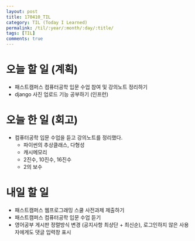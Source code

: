 ```yaml
---
layout: post
title: 170410_TIL
category: TIL (Today I Learned)
permalink: /til/:year/:month/:day/:title/
tags: [TIL]
comments: true
---
```


# 오늘 할 일 (계획)
- 패스트캠퍼스 컴퓨터공학 입문 수업 참여 및 강의노트 정리하기
- django 사진 업로드 기능 공부하기 (인프런)

# 오늘 한 일 (회고)
- 컴퓨터공학 입문 수업을 듣고 강의노트를 정리했다.
  - 파이썬의 추상클래스, 다형성
  - 캐시메모리
  - 2진수, 10진수, 16진수
  - 2의 보수

# 내일 할 일
- 패스트캠퍼스 웹프로그래밍 스쿨 사전과제 제출하기
- 패스트캠퍼스 컴퓨터공학 입문 수업 듣기
- 영어공부 게시판 정렬방식 변경 (공지사항 최상단 + 최신순), 로그인하지 않은 사용자에게도 댓글 입력창 표시

